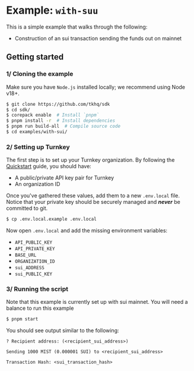 # Example: `with-suu`

This is a simple example that walks through the following:

- Construction of an sui transaction sending the funds out on mainnet

## Getting started

### 1/ Cloning the example

Make sure you have `Node.js` installed locally; we recommend using Node v18+.

```bash
$ git clone https://github.com/tkhq/sdk
$ cd sdk/
$ corepack enable  # Install `pnpm`
$ pnpm install -r  # Install dependencies
$ pnpm run build-all  # Compile source code
$ cd examples/with-sui/
```

### 2/ Setting up Turnkey

The first step is to set up your Turnkey organization. By following the [Quickstart](https://docs.turnkey.com/getting-started/quickstart) guide, you should have:

- A public/private API key pair for Turnkey
- An organization ID

Once you've gathered these values, add them to a new `.env.local` file. Notice that your private key should be securely managed and **_never_** be committed to git.

```bash
$ cp .env.local.example .env.local
```

Now open `.env.local` and add the missing environment variables:

- `API_PUBLIC_KEY`
- `API_PRIVATE_KEY`
- `BASE_URL`
- `ORGANIZATION_ID`
- `sui_ADDRESS`
- `sui_PUBLIC_KEY`


### 3/ Running the script

Note that this example is currently set up with sui mainnet. You will need a balance to run this example

```bash
$ pnpm start
```

You should see output similar to the following:

```
? Recipient address: (<recipient_sui_address>)

Sending 1000 MIST (0.000001 SUI) to <recipient_sui_address>

Transaction Hash: <sui_transaction_hash>
```